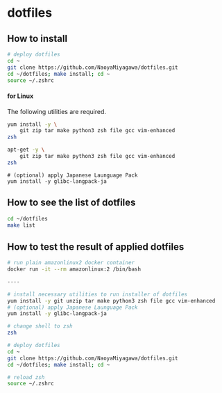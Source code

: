 # dotfiles

## How to install

```bash
# deploy dotfiles
cd ~
git clone https://github.com/NaoyaMiyagawa/dotfiles.git
cd ~/dotfiles; make install; cd ~
source ~/.zshrc
```

#### for Linux
The following utilities are required.

```bash
yum install -y \
    git zip tar make python3 zsh file gcc vim-enhanced
zsh
```

```bash
apt-get -y \
    git zip tar make python3 zsh file gcc vim-enhanced
zsh
```

```
# (optional) apply Japanese Launguage Pack
yum install -y glibc-langpack-ja
```

## How to see the list of dotfiles

```bash
cd ~/dotfiles
make list
```

## How to test the result of applied dotfiles

```bash
# run plain amazonlinux2 docker container
docker run -it --rm amazonlinux:2 /bin/bash

----

# install necessary utilities to run installer of dotfiles
yum install -y git unzip tar make python3 zsh file gcc vim-enhanced
# (optional) apply Japanese Launguage Pack
yum install -y glibc-langpack-ja

# change shell to zsh
zsh

# deploy dotfiles
cd ~
git clone https://github.com/NaoyaMiyagawa/dotfiles.git
cd ~/dotfiles; make install; cd ~

# reload zsh
source ~/.zshrc
```
